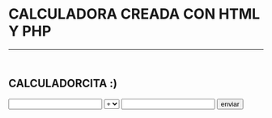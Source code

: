 # CALCULADORA CREADA CON HTML Y PHP

* * *

  <!doctype html>
<html lang="es">
	<head>
		<title>Calculadorcita</title>
		<meta name="author" content="Linda Trujillo Lugo">
		<meta http-equiv="content-type" content="text/html; charset=utf-8">
	</head>
	<body>
	<h2><br><b>CALCULADORCITA :) </b></br></h2>
		<form action="resultado.php" method="POST">
		<input type="text" name="operando1">
		<select name="operador">
			<option value="+">+
			</option>
			<option value="-">-
			</option>
			<option value="*">*
			</option>
			<option value="/">/
			</option>
			<option value=">">>
			</option>
			<option value="<"><
			</option>
		</select>
		<input type="text" name="operando2">
		<input type="submit" value="enviar">
	</form>
	</body>
  </html>
